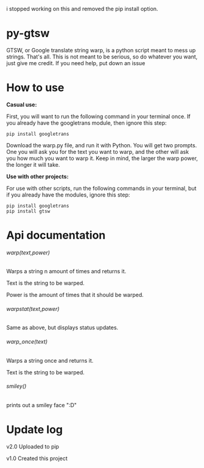 i stopped working on this and removed the pip install option.
# py-gtsw
GTSW, or Google translate string warp, is a python script meant to mess up strings. That's all. This is not meant to be serious, so do whatever you want, just give me credit. If you need help, put down an issue
# How to use
**Casual use:**

First, you will want to run the following command in your terminal once. If you already have the googletrans module, then ignore this step:

```
pip install googletrans
```

Download the warp.py file, and run it with Python. You will get two prompts. One you will ask you for the text you want to warp, and the other will ask you how much you want to warp it. Keep in mind, the larger the warp power, the longer it will take.

**Use with other projects:**

For use with other scripts, run the following commands in your terminal, but if you already have the modules, ignore this step:

```
pip install googletrans
pip install gtsw
```


# Api documentation

###### warp(text,power)

  Warps a string n amount of times and returns it.
  
  Text is the string to be warped.
  
  Power is the amount of times that it should be warped.
  
###### warpstat(text,power)

  Same as above, but displays status updates.
  
###### warp_once(text)

  Warps a string once and returns it.
  
  Text is the string to be warped.

###### smiley()
  
  prints out a smiley face ":D"

# Update log

v2.0 Uploaded to pip

v1.0 Created this project
